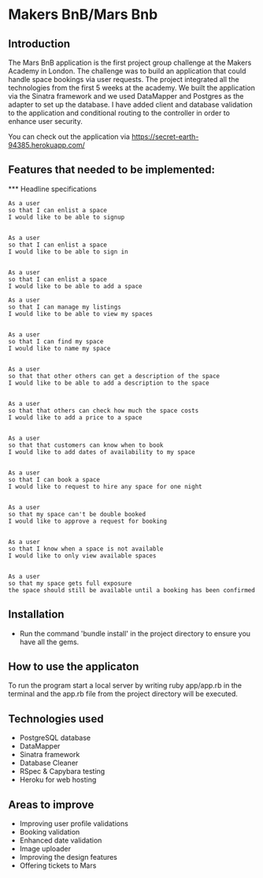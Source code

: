 
Makers BnB/Mars Bnb
==================

Introduction
-------
The Mars BnB application is the first project group challenge at the Makers Academy in London. The challenge was to build an application that could handle space bookings via user requests. The project integrated all the technologies from the first 5 weeks at the academy. We built the application via the Sinatra framework and we used DataMapper and Postgres as the adapter to set up the database. I have added client and database validation to the application and conditional routing to the controller in order to enhance user security.

You can check out the application via https://secret-earth-94385.herokuapp.com/

Features that needed to be implemented:
-------

*** Headline specifications

```
As a user  
so that I can enlist a space  
I would like to be able to signup  


As a user  
so that I can enlist a space  
I would like to be able to sign in  


As a user
so that I can enlist a space
I would like to be able to add a space

As a user
so that I can manage my listings
I would like to be able to view my spaces


As a user
so that I can find my space
I would like to name my space


As a user
so that that other others can get a description of the space
I would like to be able to add a description to the space


As a user
so that that others can check how much the space costs
I would like to add a price to a space


As a user
so that that customers can know when to book
I would like to add dates of availability to my space


As a user
so that I can book a space
I would like to request to hire any space for one night


As a user
so that my space can't be double booked
I would like to approve a request for booking


As a user
so that I know when a space is not available
I would like to only view available spaces


As a user
so that my space gets full exposure
the space should still be available until a booking has been confirmed
```

Installation
-----
* Run the command 'bundle install' in the project directory to ensure you have all the gems.


How to use the applicaton
-----

To run the program start a local server by writing ruby app/app.rb in the terminal and the app.rb file from the project directory will be executed.

Technologies used
-----
* PostgreSQL database
* DataMapper
* Sinatra framework
* Database Cleaner
* RSpec & Capybara testing
* Heroku for web hosting

Areas to improve
-----

* Improving user profile validations
* Booking validation
* Enhanced date validation
* Image uploader
* Improving the design features
* Offering tickets to Mars
